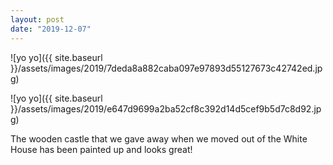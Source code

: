 ```yaml
---
layout: post
date: "2019-12-07"
---
```


![yo yo]({{ site.baseurl }}/assets/images/2019/7deda8a882caba097e97893d55127673c42742ed.jpg)

![yo yo]({{ site.baseurl }}/assets/images/2019/e647d9699a2ba52cf8c392d14d5cef9b5d7c8d92.jpg)

The wooden castle that we gave away when we moved out of the White House has been painted up and looks great!

